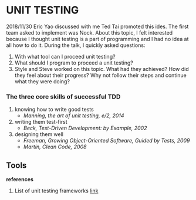 # UNIT TESTING
2018/11/30 Eric Yao discussed with me Ted Tai promoted this ides. The first team asked to implement was Nock.
About this topic, I felt interested because I thought unit testing is a part of programming and I had no idea at all how to do it. During the talk, I quickly asked questions:
1. With what tool can I proceed unit testing?
2. What should I program to proceed a unit testing?
3. Style and Steve worked on this topic. What had they achieved? How did they feel about their progress? Why not follow their steps and continue what they were doing?

### The three core skills of successful TDD
1. knowing how to write good tests
    - *Manning, the art of unit testing, e/2, 2014*
1. writing them test-first 
    - *Beck, Test-Driven Development: by Example, 2002*
1. designing them well  
    - *Freeman, Growing Object-Oriented Software, Guided by Tests, 2009* 
    - *Martin, Clean Code, 2008*
  
  
  


## Tools
**references**
1. List of unit testing frameworks [link](https://en.wikipedia.org/wiki/List_of_unit_testing_frameworks)


